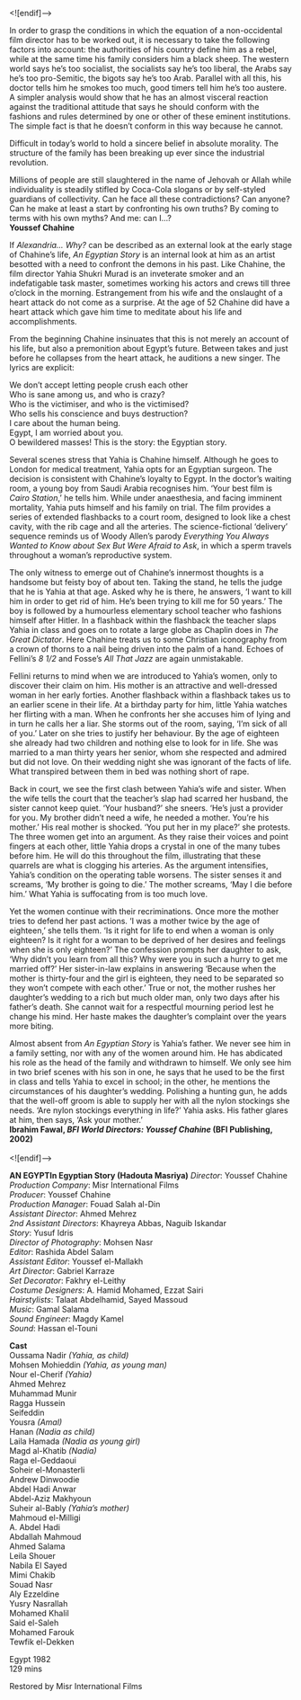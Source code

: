 


<![endif]-->

In order to grasp the conditions in which the equation of a non-occidental film director has to be worked out, it is necessary to take the following factors into account: the authorities of his country define him as a rebel, while at the same time his family considers him a black sheep. The western world says he’s too socialist, the socialists say he’s too liberal, the Arabs say he’s too pro-Semitic, the bigots say he’s too Arab. Parallel with all this, his doctor tells him he smokes too much, good timers tell him he’s too austere. A simpler analysis would show that he has an almost visceral reaction against the traditional attitude that says he should conform with the fashions and rules determined by one or other of these eminent institutions. The simple fact is that he doesn’t conform in this way because he cannot.

Difficult in today’s world to hold a sincere belief in absolute morality. The structure of the family has been breaking up ever since the industrial revolution.

Millions of people are still slaughtered in the name of Jehovah or Allah while individuality is steadily stifled by Coca-Cola slogans or by self-styled guardians of collectivity. Can he face all these contradictions? Can anyone? Can he make at least a start by confronting his own truths? By coming to terms with his own myths? And me: can I...?  
**Youssef Chahine**  

If _Alexandria… Why?_ can be described as an external look at the early stage of Chahine’s life, _An Egyptian Story_ is an internal look at him as an artist besotted with a need to confront the demons in his past. Like Chahine, the film director Yahia Shukri Murad is an inveterate smoker and an indefatigable task master, sometimes working his actors and crews till three o’clock in the morning. Estrangement from his wife and the onslaught of a heart attack do not come as a surprise. At the age of 52 Chahine did have a heart attack which gave him time to meditate about his life and accomplishments.

From the beginning Chahine insinuates that this is not merely an account of his life, but also a premonition about Egypt’s future. Between takes and just before he collapses from the heart attack, he auditions a new singer. The lyrics are explicit:

We don’t accept letting people crush each other  
Who is sane among us, and who is crazy?  
Who is the victimiser, and who is the victimised?  
Who sells his conscience and buys destruction?  
I care about the human being.  
Egypt, I am worried about you.  
O bewildered masses! This is the story: the Egyptian story.

Several scenes stress that Yahia is Chahine himself. Although he goes to London for medical treatment, Yahia opts for an Egyptian surgeon. The decision is consistent with Chahine’s loyalty to Egypt. In the doctor’s waiting room, a young boy from Saudi Arabia recognises him. ‘Your best film is _Cairo Station_,’ he tells him. While under anaesthesia, and facing imminent mortality, Yahia puts himself and his family on trial. The film provides a series of extended flashbacks to a court room, designed to look like a chest cavity, with the rib cage and all the arteries. The science-fictional ‘delivery’ sequence reminds us of Woody Allen’s parody _Everything You Always Wanted to Know about Sex But Were Afraid to_ _Ask_, in which a sperm travels throughout a woman’s reproductive system.

The only witness to emerge out of Chahine’s innermost thoughts is a handsome but feisty boy of about ten. Taking the stand, he tells the judge that he is Yahia at that age. Asked why he is there, he answers, ‘I want to kill him in order to get rid of him. He’s been trying to kill me for 50 years.’ The boy is followed by a humourless elementary school teacher who fashions himself after Hitler. In a flashback within the flashback the teacher slaps Yahia in class and goes on to rotate a large globe as Chaplin does in _The Great Dictator_. Here Chahine treats us to some Christian iconography from a crown of thorns to a nail being driven into the palm of a hand. Echoes of Fellini’s _8 1/2_ and Fosse’s _All That Jazz_ are again unmistakable.

Fellini returns to mind when we are introduced to Yahia’s women, only to discover their claim on him. His mother is an attractive and well-dressed woman in her early forties. Another flashback within a flashback takes us to an earlier scene in their life. At a birthday party for him, little Yahia watches her flirting with a man. When he confronts her she accuses him of Iying and in turn he calls her a liar. She storms out of the room, saying, ‘I’m sick of all of you.’ Later on she tries to justify her behaviour. By the age of eighteen she already had two children and nothing else to look for in life. She was married to a man thirty years her senior, whom she respected and admired but did not love. On their wedding night she was ignorant of the facts of life. What transpired between them in bed was nothing short of rape.

Back in court, we see the first clash between Yahia’s wife and sister. When the wife tells the court that the teacher’s slap had scarred her husband, the sister cannot keep quiet. ‘Your husband?’ she sneers. ‘He’s just a provider for you. My brother didn’t need a wife, he needed a mother. You’re his mother.’ His real mother is shocked. ‘You put her in my place?’ she protests. The three women get into an argument. As they raise their voices and point fingers at each other, little Yahia drops a crystal in one of the many tubes before him. He will do this throughout the film, illustrating that these quarrels are what is clogging his arteries. As the argument intensifies, Yahia’s condition on the operating table worsens. The sister senses it and screams, ‘My brother is going to die.’ The mother screams, ‘May I die before him.’ What Yahia is suffocating from is too much love.

Yet the women continue with their recriminations. Once more the mother tries to defend her past actions. ‘I was a mother twice by the age of eighteen,’ she tells them. ‘Is it right for life to end when a woman is only eighteen? Is it right for a woman to be deprived of her desires and feelings when she is only eighteen?’ The confession prompts her daughter to ask, ‘Why didn’t you learn from all this? Why were you in such a hurry to get me married off?’ Her sister-in-law explains in answering ‘Because when the mother is thirty-four and the girl is eighteen, they need to be separated so they won’t compete with each other.’ True or not, the mother rushes her daughter’s wedding to a rich but much older man, only two days after his father’s death. She cannot wait for a respectful mourning period lest he change his mind. Her haste makes the daughter’s complaint over the years more biting.

Almost absent from _An Egyptian Story_ is Yahia’s father. We never see him in a family setting, nor with any of the women around him. He has abdicated his role as the head of the family and withdrawn to himself. We only see him in two brief scenes with his son in one, he says that he used to be the first in class and tells Yahia to excel in school; in the other, he mentions the circumstances of his daughter’s wedding. Polishing a hunting gun, he adds that the well-off groom is able to supply her with all the nylon stockings she needs. ‘Are nylon stockings everything in life?’ Yahia asks. His father glares at him, then says, ‘Ask your mother.’  
**Ibrahim Fawal, _BFI World Directors: Youssef Chahine_ (BFI Publishing, 2002)**  
<br>
<![endif]-->

**AN EGYPTIn Egyptian Story (Hadouta Masriya)**
_Director_: Youssef Chahine  
_Production Company_: Misr International Films  
_Producer_: Youssef Chahine  
_Production Manager_: Fouad Salah al-Din  
_Assistant Director_: Ahmed Mehrez  
_2nd Assistant Directors_: Khayreya Abbas, Naguib Iskandar  
_Story_: Yusuf Idris  
_Director of Photography_: Mohsen Nasr  
_Editor_: Rashida Abdel Salam  
_Assistant Editor_: Youssef el-Mallakh  
_Art Director_: Gabriel Karraze  
_Set Decorator_: Fakhry el-Leithy  
_Costume Designers_: A. Hamid Mohamed, Ezzat Sairi  
_Hairstylists_: Talaat Abdelhamid, Sayed Massoud  
_Music_: Gamal Salama  
_Sound Engineer_: Magdy Kamel  
_Sound_: Hassan el-Touni  

**Cast**  
Oussama Nadir _(Yahia, as child)_  
Mohsen Mohieddin _(Yahia, as young man)_  
Nour el-Cherif _(Yahia)_  
Ahmed Mehrez  
Muhammad Munir  
Ragga Hussein  
Seifeddin  
Yousra _(Amal)_  
Hanan _(Nadia as child)_  
Laila Hamada _(Nadia as young girl)_  
Magd al-Khatib _(Nadia)_  
Raga el-Geddaoui  
Soheir el-Monasterli  
Andrew Dinwoodie  
Abdel Hadi Anwar  
Abdel-Aziz Makhyoun  
Suheir al-Bably _(Yahia’s mother)_  
Mahmoud el-Milligi  
A. Abdel Hadi  
Abdallah Mahmoud  
Ahmed Salama  
Leila Shouer  
Nabila El Sayed  
Mimi Chakib  
Souad Nasr  
Aly Ezzeldine  
Yusry Nasrallah  
Mohamed Khalil  
Said el-Saleh  
Mohamed Farouk  
Tewfik el-Dekken  

Egypt 1982  
129 mins  

Restored by Misr International Films  
<!--stackedit_data:
eyJoaXN0b3J5IjpbMTAxNTUwODM5Nyw1MTkyNDYxNzQsLTEyMz
AzMDE3OTRdfQ==
-->